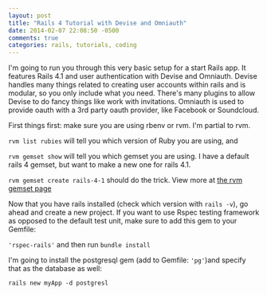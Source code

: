 ```yaml
---
layout: post
title: "Rails 4 Tutorial with Devise and Omniauth"
date: 2014-02-07 22:08:50 -0500
comments: true
categories: rails, tutorials, coding 
---
```


I'm going to run you through this very basic setup for a start Rails
app.  It features Rails 4.1 and user authentication with Devise and Omniauth. Devise handles many things related to creating user accounts within rails and is modular,  so you only include what you need. There's many plugins to allow Devise to do fancy things like work with invitations.  Omniauth is used to provide oauth with a 3rd party oauth provider, like Facebook or Soundcloud.

First things first: make sure you are using rbenv or rvm. I'm partial to
rvm. 

```rvm list rubies```
will tell you which version of Ruby you are using, and

```rvm gemset show```
will tell you which gemset you are using.  I have a default rails 4
gemset, but want to make a new one for rails 4.1.

```rvm gemset create rails-4-1```
should do the trick. View more at [the rvm gemset page](http://rvm.io/gemsets)

Now that you have rails installed (check which version with ```rails
-v```), go ahead and create a new project. If you want to use Rspec
testing framework as opposed to the default test unit, make sure to add
this gem to your Gemfile:

```'rspec-rails'``` and then run ```bundle install```

I'm going to install the postgresql gem (add to Gemfile: ```'pg'```)and specify that as the database as well:

```rails new myApp -d postgresl```

